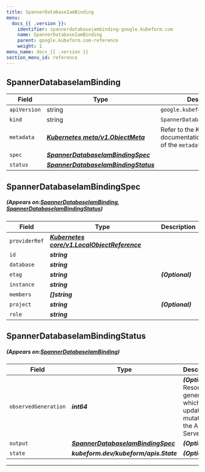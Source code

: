 ```yaml
---
title: SpannerDatabaseIamBinding
menu:
  docs_{{ .version }}:
    identifier: spannerdatabaseiambinding-google.kubeform.com
    name: SpannerDatabaseIamBinding
    parent: google.kubeform.com-reference
    weight: 1
menu_name: docs_{{ .version }}
section_menu_id: reference
---
```


## SpannerDatabaseIamBinding
| Field | Type | Description |
| ------ | ----- | ----------- |
| `apiVersion` | string | `google.kubeform.com/v1alpha1` |
|    `kind` | string | `SpannerDatabaseIamBinding` |
| `metadata` | ***[Kubernetes meta/v1.ObjectMeta](https://kubernetes.io/docs/reference/generated/kubernetes-api/v1.13/#objectmeta-v1-meta)***|Refer to the Kubernetes API documentation for the fields of the `metadata` field.|
| `spec` | ***[SpannerDatabaseIamBindingSpec](#SpannerDatabaseIamBindingSpec)***||
| `status` | ***[SpannerDatabaseIamBindingStatus](#SpannerDatabaseIamBindingStatus)***||
## SpannerDatabaseIamBindingSpec
##### (Appears on:[SpannerDatabaseIamBinding](#SpannerDatabaseIamBinding), [SpannerDatabaseIamBindingStatus](#SpannerDatabaseIamBindingStatus))
| Field | Type | Description |
| ------ | ----- | ----------- |
| `providerRef` | ***[Kubernetes core/v1.LocalObjectReference](https://kubernetes.io/docs/reference/generated/kubernetes-api/v1.13/#localobjectreference-v1-core)***||
| `id` | ***string***||
| `database` | ***string***||
| `etag` | ***string***| ***(Optional)*** |
| `instance` | ***string***||
| `members` | ***[]string***||
| `project` | ***string***| ***(Optional)*** |
| `role` | ***string***||
## SpannerDatabaseIamBindingStatus
##### (Appears on:[SpannerDatabaseIamBinding](#SpannerDatabaseIamBinding))
| Field | Type | Description |
| ------ | ----- | ----------- |
| `observedGeneration` | ***int64***| ***(Optional)*** Resource generation, which is updated on mutation by the API Server.|
| `output` | ***[SpannerDatabaseIamBindingSpec](#SpannerDatabaseIamBindingSpec)***| ***(Optional)*** |
| `state` | ***kubeform.dev/kubeform/apis.State***| ***(Optional)*** |
---
